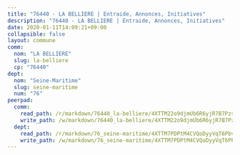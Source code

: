 ```yaml
---
title: "76440 - LA BELLIERE | Entraide, Annonces, Initiatives"
description: "76440 - LA BELLIERE | Entraide, Annonces, Initiatives"
date: 2020-01-11T14:09:21+09:00
collapsible: false
layout: commune
comm:
  nom: "LA BELLIERE"
  slug: la-belliere
  cp: "76440"
dept:
  nom: "Seine-Maritime"
  slug: seine-maritime
  num: "76"
peerpad:
  comm:
    read_path: /r/markdown/76440_la-belliere/4XTTM22o9djmUb6R6yjR7B7PzshUNkDy6m8sRJu1n3ZY1oktb
    write_path: /w/markdown/76440_la-belliere/4XTTM22o9djmUb6R6yjR7B7PzshUNkDy6m8sRJu1n3ZY1oktb-K3TgUKGoPj9oq3WaALLJZjgiThvzbDQK8xTfjWhKZfMcLUWR9CDZJqb3rVxgnHZrbvSFZP5uAkXzem5EZnU6gexkhVad9CURuj1bzTzcSx1CkBZg2vrGFXrENRVjiPRDjGue4p8K
  dept:
    read_path: /r/markdown/76_seine-maritime/4XTTM7PDPtM4CVQoDyyVqT6Pbvj1SVtndpXJdTDsc7xwdMTdt
    write_path: /w/markdown/76_seine-maritime/4XTTM7PDPtM4CVQoDyyVqT6Pbvj1SVtndpXJdTDsc7xwdMTdt-K3TgUmo7Qwp8ZQz8qKFjC8WCY27ypEpX2c8BXeSV9rrPY1zRZn2SrYwkBXF8VnHkcepiXsccFfKHYuT2JNgSMXxLRaUGRu6o5B3BB15nZxEho97cTz3yC4eRTX4hZM1hcyAZrn8r
---
```


